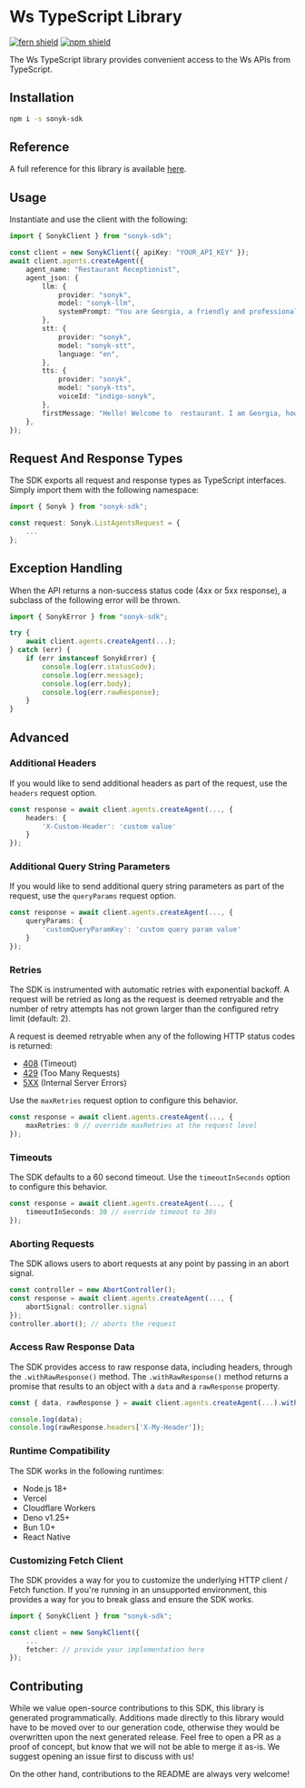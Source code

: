 # Ws TypeScript Library

[![fern shield](https://img.shields.io/badge/%F0%9F%8C%BF-Built%20with%20Fern-brightgreen)](https://buildwithfern.com?utm_source=github&utm_medium=github&utm_campaign=readme&utm_source=https%3A%2F%2Fgithub.com%2Fws-github-admin%2Fsonyk-ts-sdk)
[![npm shield](https://img.shields.io/npm/v/sonyk-sdk)](https://www.npmjs.com/package/sonyk-sdk)

The Ws TypeScript library provides convenient access to the Ws APIs from TypeScript.

## Installation

```sh
npm i -s sonyk-sdk
```

## Reference

A full reference for this library is available [here](https://github.com/ws-github-admin/sonyk-ts-sdk/blob/HEAD/./reference.md).

## Usage

Instantiate and use the client with the following:

```typescript
import { SonykClient } from "sonyk-sdk";

const client = new SonykClient({ apiKey: "YOUR_API_KEY" });
await client.agents.createAgent({
    agent_name: "Restaurant Receptionist",
    agent_json: {
        llm: {
            provider: "sonyk",
            model: "sonyk-llm",
            systemPrompt: "You are Georgia, a friendly and professional receptionist at the  restaurant.\n",
        },
        stt: {
            provider: "sonyk",
            model: "sonyk-stt",
            language: "en",
        },
        tts: {
            provider: "sonyk",
            model: "sonyk-tts",
            voiceId: "indigo-sonyk",
        },
        firstMessage: "Hello! Welcome to  restaurant. I am Georgia, how can I help you today?",
    },
});
```

## Request And Response Types

The SDK exports all request and response types as TypeScript interfaces. Simply import them with the
following namespace:

```typescript
import { Sonyk } from "sonyk-sdk";

const request: Sonyk.ListAgentsRequest = {
    ...
};
```

## Exception Handling

When the API returns a non-success status code (4xx or 5xx response), a subclass of the following error
will be thrown.

```typescript
import { SonykError } from "sonyk-sdk";

try {
    await client.agents.createAgent(...);
} catch (err) {
    if (err instanceof SonykError) {
        console.log(err.statusCode);
        console.log(err.message);
        console.log(err.body);
        console.log(err.rawResponse);
    }
}
```

## Advanced

### Additional Headers

If you would like to send additional headers as part of the request, use the `headers` request option.

```typescript
const response = await client.agents.createAgent(..., {
    headers: {
        'X-Custom-Header': 'custom value'
    }
});
```

### Additional Query String Parameters

If you would like to send additional query string parameters as part of the request, use the `queryParams` request option.

```typescript
const response = await client.agents.createAgent(..., {
    queryParams: {
        'customQueryParamKey': 'custom query param value'
    }
});
```

### Retries

The SDK is instrumented with automatic retries with exponential backoff. A request will be retried as long
as the request is deemed retryable and the number of retry attempts has not grown larger than the configured
retry limit (default: 2).

A request is deemed retryable when any of the following HTTP status codes is returned:

- [408](https://developer.mozilla.org/en-US/docs/Web/HTTP/Status/408) (Timeout)
- [429](https://developer.mozilla.org/en-US/docs/Web/HTTP/Status/429) (Too Many Requests)
- [5XX](https://developer.mozilla.org/en-US/docs/Web/HTTP/Status/500) (Internal Server Errors)

Use the `maxRetries` request option to configure this behavior.

```typescript
const response = await client.agents.createAgent(..., {
    maxRetries: 0 // override maxRetries at the request level
});
```

### Timeouts

The SDK defaults to a 60 second timeout. Use the `timeoutInSeconds` option to configure this behavior.

```typescript
const response = await client.agents.createAgent(..., {
    timeoutInSeconds: 30 // override timeout to 30s
});
```

### Aborting Requests

The SDK allows users to abort requests at any point by passing in an abort signal.

```typescript
const controller = new AbortController();
const response = await client.agents.createAgent(..., {
    abortSignal: controller.signal
});
controller.abort(); // aborts the request
```

### Access Raw Response Data

The SDK provides access to raw response data, including headers, through the `.withRawResponse()` method.
The `.withRawResponse()` method returns a promise that results to an object with a `data` and a `rawResponse` property.

```typescript
const { data, rawResponse } = await client.agents.createAgent(...).withRawResponse();

console.log(data);
console.log(rawResponse.headers['X-My-Header']);
```

### Runtime Compatibility

The SDK works in the following runtimes:

- Node.js 18+
- Vercel
- Cloudflare Workers
- Deno v1.25+
- Bun 1.0+
- React Native

### Customizing Fetch Client

The SDK provides a way for you to customize the underlying HTTP client / Fetch function. If you're running in an
unsupported environment, this provides a way for you to break glass and ensure the SDK works.

```typescript
import { SonykClient } from "sonyk-sdk";

const client = new SonykClient({
    ...
    fetcher: // provide your implementation here
});
```

## Contributing

While we value open-source contributions to this SDK, this library is generated programmatically.
Additions made directly to this library would have to be moved over to our generation code,
otherwise they would be overwritten upon the next generated release. Feel free to open a PR as
a proof of concept, but know that we will not be able to merge it as-is. We suggest opening
an issue first to discuss with us!

On the other hand, contributions to the README are always very welcome!
